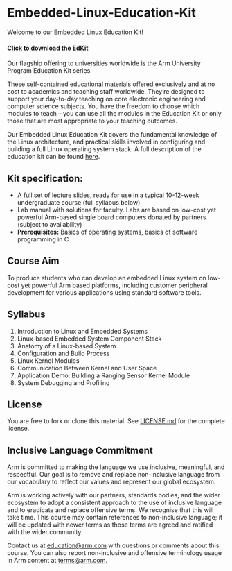 
# Embedded-Linux-Education-Kit

Welcome to our Embedded Linux Education Kit!

#### [Click](https://github.com/arm-university/Embedded-Linux-Education-Kit/archive/refs/heads/main.zip) to download the EdKit

Our flagship offering to universities worldwide is the Arm University Program Education Kit series.

These self-contained educational materials offered exclusively and at no cost to academics and teaching staff worldwide. They’re designed to support your day-to-day teaching on core electronic engineering and computer science subjects. You have the freedom to choose which modules to teach – you can use all the modules in the Education Kit or only those that are most appropriate to your teaching outcomes.

Our Embedded Linux Education Kit covers the fundamental knowledge of the Linux architecture, and practical skills involved in configuring and building a full Linux operating system stack. A full description of the education kit can be found [here](https://www.arm.com/resources/education/education-kits/embedded-linux).

## Kit specification:

* A full set of lecture slides, ready for use in a typical 10-12-week undergraduate course (full syllabus below)
* Lab manual with solutions for faculty. Labs are based on low-cost yet powerful Arm-based single board computers donated by partners (subject to availability)
* **Prerequisites:** Basics of operating systems, basics of software programming in C

## Course Aim
To produce students who can develop an embedded Linux system on low-cost yet powerful Arm based platforms, including customer peripheral development for various applications using standard software tools.

## Syllabus
1. Introduction to Linux and Embedded Systems
1. Linux-based Embedded System Component Stack
1. Anatomy of a Linux-based System
1. Configuration and Build Process
1. Linux Kernel Modules
1. Communication Between Kernel and User Space
1. Application Demo: Building a Ranging Sensor Kernel Module
1. System Debugging and Profiling

## License
You are free to fork or clone this material. See [LICENSE.md](https://github.com/arm-university/Embedded-Linux-Education-Kit/blob/main/License/LICENSE.md) for the complete license.

## Inclusive Language Commitment
Arm is committed to making the language we use inclusive, meaningful, and respectful. Our goal is to remove and replace non-inclusive language from our vocabulary to reflect our values and represent our global ecosystem.
 
Arm is working actively with our partners, standards bodies, and the wider ecosystem to adopt a consistent approach to the use of inclusive language and to eradicate and replace offensive terms. We recognise that this will take time. This course may contain references to non-inclusive language; it will be updated with newer terms as those terms are agreed and ratified with the wider community. 
 
Contact us at education@arm.com with questions or comments about this course. You can also report non-inclusive and offensive terminology usage in Arm content at terms@arm.com.
